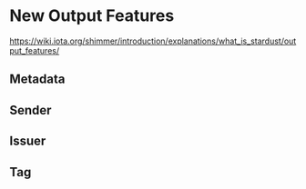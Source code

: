 # New Output Features
https://wiki.iota.org/shimmer/introduction/explanations/what_is_stardust/output_features/

## Metadata

## Sender

## Issuer

## Tag

